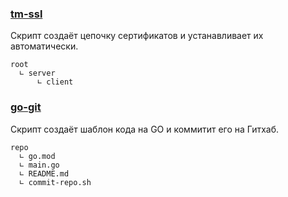 ### [tm-ssl](https://github.com/fruworg/tm-ssl)
Скрипт создаёт цепочку сертификатов и устанавливает их автоматически.
```
root
  ∟ server
      ∟ client
```
### [go-git](https://github.com/fruworg/go-git/)
Скрипт создаёт шаблон кода на GO и коммитит его на Гитхаб.
```
repo
  ∟ go.mod
  ∟ main.go
  ∟ README.md
  ∟ commit-repo.sh
```

